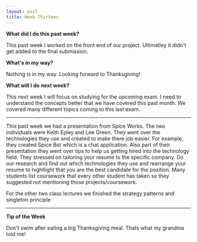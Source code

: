 ```yaml
---
layout: post
title: Week Thirteen
---
```

<b>What did I do this past week?</b><br>
<p>This past week I worked on the front end of our project. Ultimatley it didn't get added to the final submission.</p>

<b>What's in my way?</b><br>
<p>Nothing is in my way. Looking forward to Thanksgiving!</p>

<b>What will I do next week?</b><br>
<p>This next week I will focus on studying for the upcoming exam. I need to understand the concepts better that we have covered this past month. We covered many different topics coming to this last exam.</p>

<hr>

<p>This past week we had a presentation from Spice Works. The two individuals were Keith Epley and Lee Green. They went over the technologies they use and created to make there job easier. For example, they created Spice Bot which is a chat application. Also part of their presentation they went over tips to help us getting hired into the technology field. They stressed on tailoring your resume to the specific company. Do our research and find out which technologies they use and rearrange your resume to hightlight that you are the best candidate for the position. Many students list coursework that every other student has taken so they suggested not mentioning those projects/coursework.</p>

<p>For the other two class lectures we finished the strategy patterns and singleton principle </p>

<hr>

<b>Tip of the Week</b><br>
<p>Don't swim after eating a big Thanksgiving meal. Thats what my grandma told me!</p>
